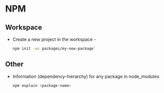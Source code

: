 # NPM

## Workspace
- Create a new project in the workspace - 
    ```sh
    npm init -ws packages/my-new-package`
    ```

## Other
- Information (dependency-hierarchy) for any package in node_modules
    ```sh
    npm explain <package-name>
    ```


